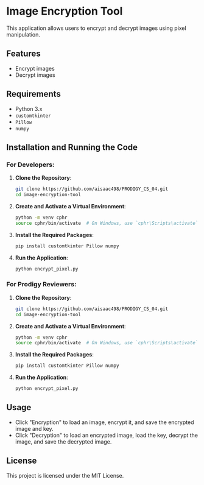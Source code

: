 # Image Encryption Tool

This application allows users to encrypt and decrypt images using pixel manipulation.

## Features
- Encrypt images
- Decrypt images

## Requirements
- Python 3.x
- `customtkinter`
- `Pillow`
- `numpy`

## Installation and Running the Code

### For Developers:

1. **Clone the Repository**:
    ```sh
    git clone https://github.com/aisaac498/PRODIGY_CS_04.git
    cd image-encryption-tool
    ```

2. **Create and Activate a Virtual Environment**:
    ```sh
    python -m venv cphr
    source cphr/bin/activate  # On Windows, use `cphr\Scripts\activate`
    ```

3. **Install the Required Packages**:
    ```sh
    pip install customtkinter Pillow numpy
    ```

4. **Run the Application**:
    ```sh
    python encrypt_pixel.py
    ```

### For Prodigy Reviewers:

1. **Clone the Repository**:
    ```sh
    git clone https://github.com/aisaac498/PRODIGY_CS_04.git
    cd image-encryption-tool
    ```

2. **Create and Activate a Virtual Environment**:
    ```sh
    python -m venv cphr
    source cphr/bin/activate  # On Windows, use `cphr\Scripts\activate`
    ```

3. **Install the Required Packages**:
    ```sh
    pip install customtkinter Pillow numpy
    ```

4. **Run the Application**:
    ```sh
    python encrypt_pixel.py
    ```

## Usage
- Click "Encryption" to load an image, encrypt it, and save the encrypted image and key.
- Click "Decryption" to load an encrypted image, load the key, decrypt the image, and save the decrypted image.

## License
This project is licensed under the MIT License.
